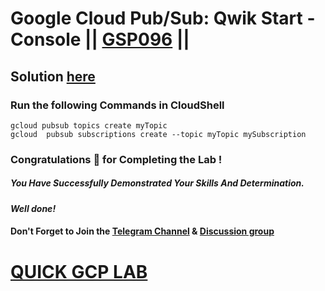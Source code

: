 # Google Cloud Pub/Sub: Qwik Start - Console || [GSP096](https://www.cloudskillsboost.google/focuses/3719?parent=catalog) ||

## Solution [here](https://youtu.be/RnM1xQiVDkA)

### Run the following Commands in CloudShell
```
gcloud pubsub topics create myTopic
gcloud  pubsub subscriptions create --topic myTopic mySubscription
```

### Congratulations 🎉 for Completing the Lab !

##### *You Have Successfully Demonstrated Your Skills And Determination.*

#### *Well done!*

#### Don't Forget to Join the [Telegram Channel](https://t.me/QuickGcpLab) & [Discussion group](https://t.me/QuickGcpLabChats)

# [QUICK GCP LAB](https://www.youtube.com/@quickgcplab)

